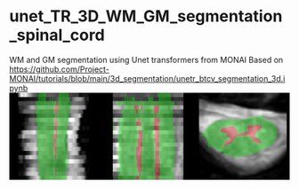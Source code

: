 # unet_TR_3D_WM_GM_segmentation_spinal_cord
WM and GM segmentation using Unet transformers from MONAI 
Based on https://github.com/Project-MONAI/tutorials/blob/main/3d_segmentation/unetr_btcv_segmentation_3d.ipynb
![](https://github.com/Nilser3/unet_TR_3D_WM_GM_segmentation_spinal_cord/blob/master/WM_GM.png)
